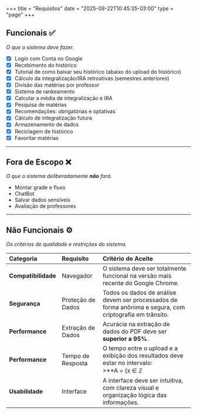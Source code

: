 +++
title = "Requisitos"
date = "2025-09-22T10:45:35-03:00"
type = "page"
+++

## Funcionais ✅
*O que o sistema deve fazer.*

- [x] Login com Conta no Google
- [x] Recebimento do histórico
- [x] Tutorial de como baixar seu histórico (abaixo do upload do histórico)
- [x] Cálculo da integralização/IRA retroativas (semestres anteriores)
- [x] Divisão das matérias por professor
- [x] Sistema de rankeamento
- [x] Calcular a média de integralização e IRA
- [x] Pesquisa de matérias
- [x] Recomendações: obrigatórias e optativas
- [x] Cálculo de integralização futura
- [x] Armazenamento de dados
- [x] Reciclagem de histórico
- [x] Favoritar matérias

---

## Fora de Escopo ❌
*O que o sistema deliberadamente **não** fará.*

- Montar grade e fluxo
- ChatBot
- Salvar dados sensíveis
- Avaliação de professores

---

## Não Funcionais ⚙️
*Os critérios de qualidade e restrições do sistema.*

| Categoria | Requisito | Critério de Aceite |
| :--- | :--- | :--- |
| **Compatibilidade** | Navegador | O sistema deve ser totalmente funcional na versão mais recente do Google Chrome. |
| **Segurança** | Proteção de Dados | Todos os dados de análise devem ser processados de forma anônima e segura, com criptografia em trânsito. |
| **Performance** | Extração de Dados | Acurácia na extração de dados do PDF deve ser **superior a 95%**. |
| **Performance** | Tempo de Resposta | O tempo entre o upload e a exibição dos resultados deve estar no intervalo:<br>>**A = {x ∈ ℤ | 2 ≤ x ≤ 15}**, em segundos.
| **Usabilidade** | Interface | A interface deve ser intuitiva, com clareza visual e organização lógica das informações. |